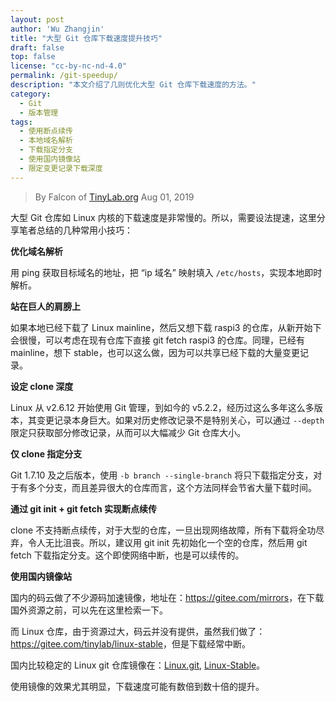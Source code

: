 ```yaml
---
layout: post
author: 'Wu Zhangjin'
title: "大型 Git 仓库下载速度提升技巧"
draft: false
top: false
license: "cc-by-nc-nd-4.0"
permalink: /git-speedup/
description: "本文介绍了几则优化大型 Git 仓库下载速度的方法。"
category:
  - Git
  - 版本管理
tags:
  - 使用断点续传
  - 本地域名解析
  - 下载指定分支
  - 使用国内镜像站
  - 限定变更记录下载深度
---
```


> By Falcon of [TinyLab.org][1]
> Aug 01, 2019

大型 Git 仓库如 Linux 内核的下载速度是非常慢的。所以，需要设法提速，这里分享笔者总结的几种常用小技巧：

**优化域名解析**

用 ping 获取目标域名的地址，把 “ip 域名” 映射填入 `/etc/hosts`，实现本地即时解析。

**站在巨人的肩膀上**

如果本地已经下载了 Linux mainline，然后又想下载 raspi3 的仓库，从新开始下会很慢，可以考虑在现有仓库下直接 git fetch raspi3 的仓库。同理，已经有 mainline，想下 stable，也可以这么做，因为可以共享已经下载的大量变更记录。

**设定 clone 深度**

Linux 从 v2.6.12 开始使用 Git 管理，到如今的 v5.2.2，经历过这么多年这么多版本，其变更记录本身巨大。如果对历史修改记录不是特别关心，可以通过 `--depth` 限定只获取部分修改记录，从而可以大幅减少 Git 仓库大小。

**仅 clone 指定分支**

Git 1.7.10 及之后版本，使用 `-b branch --single-branch` 将只下载指定分支，对于有多个分支，而且差异很大的仓库而言，这个方法同样会节省大量下载时间。

**通过 git init + git fetch 实现断点续传**

clone 不支持断点续传，对于大型的仓库，一旦出现网络故障，所有下载将全功尽弃，令人无比沮丧。所以，建议用 git init 先初始化一个空的仓库，然后用 git fetch 下载指定分支。这个即使网络中断，也是可以续传的。

**使用国内镜像站**

国内的码云做了不少源码加速镜像，地址在：<https://gitee.com/mirrors>，在下载国外资源之前，可以先在这里检索一下。

而 Linux 仓库，由于资源过大，码云并没有提供，虽然我们做了：<https://gitee.com/tinylab/linux-stable>，但是下载经常中断。

国内比较稳定的 Linux git 仓库镜像在：[Linux.git](http://mirrors.ustc.edu.cn/linux.git/), [Linux-Stable](https://mirrors.tuna.tsinghua.edu.cn/git/linux-stable.git)。

使用镜像的效果尤其明显，下载速度可能有数倍到数十倍的提升。

[1]: http://tinylab.org

